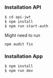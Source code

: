 ### Installation API

```bash
$ cd api-jwt
$ npm install
$ npm run start-auth
```

Might need to run

```
npm audit fix
```

### Installation App

```sh
$ npm install
$ npm run dev
```
